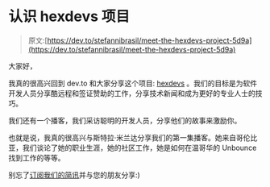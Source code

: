 # 认识 hexdevs 项目

> 原文:[https://dev.to/stefannibrasil/meet-the-hexdevs-project-5d9a](https://dev.to/stefannibrasil/meet-the-hexdevs-project-5d9a)

大家好，

我真的很高兴回到 dev.to 和大家分享这个项目: [hexdevs](https://www.hexdevs.com/) 。我们的目标是为软件开发人员分享酷远程和签证赞助的工作，分享技术新闻和成为更好的专业人士的技巧。

我们还有一个播客，我们采访聪明的开发人员，分享他们的故事来激励你。

也就是说，我真的很高兴与斯特拉·米兰达分享我们的第一集播客。她来自哥伦比亚，我们谈论了她的职业生涯，她的社区工作，她是如何在温哥华的 Unbounce 找到工作的等等。

别忘了[订阅我们的简讯](https://www.hexdevs.com/podcast)并与您的朋友分享:)